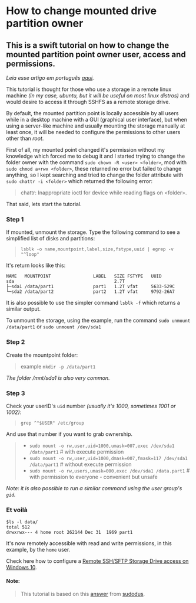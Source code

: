 # How to change mounted drive partition owner

## This is a swift tutorial on how to change the mounted partition point owner user, access and permissions.

_Leia esse artigo em português [aqui](https://github.com/synini/SFTP-Drive/blob/master/Fix%20partition%20ownership_pt.md)._

This tutorial is thought for those who use a storage in a remote linux machine _(in my case, ubuntu, but it will be useful on most linux distros)_ and would desire to access it through SSHFS as a remote storage drive.

By default, the mounted partition point is locally accessible by all users while in a desktop machine with a GUI (graphical user interface), but when using a server-like machine and usually mounting the storage manually at least once, it will be needed to configure the permissions to other users other than _root_.

First of all, my mounted point changed it's permission without my knowledge which forced me to debug it and I started trying to change the folder owner with the command `sudo chown -R <user> <folder>`, mod with `sudo chmod a+rwx <folder>`, these returned no error but failed to change anything, so I kept searching and tried to change the folder attribute with `sudo chattr -i <folder>` which returned the following error:
>chattr: Inappropriate ioctl for device while reading flags on \<folder\>.

That said, lets start the tutorial.

### Step 1
If mounted, unmount the storage. Type the following command to see a simplified list of disks and partitions:
>`lsblk -o name,mountpoint,label,size,fstype,uuid | egrep -v "^loop"`

It's return looks like this:
```
NAME   MOUNTPOINT                LABEL   SIZE FSTYPE   UUID
sda                                      2.7T          
├─sda1 /data/part1               part1   1.2T vfat     5633-529C
└─sda2 /data/part2               part2   1.2T vfat     9792-26A7
```
It is also possible to use the simpler command `lsblk -f` which returns a similar output. 

To unmount the storage, using the example, run the command `sudo unmount /data/part1` or `sudo unmount /dev/sda1`

### Step 2
Create the mountpoint folder:
>example `mkdir -p /data/part1`

_The folder /mnt/sda1 is also very common._

### Step 3
Check your userID's `uid` number _(usually it's 1000, sometimes 1001 or 1002)_:
> `grep ^"$USER" /etc/group`

And use that number if you want to grab ownership.

> - `sudo mount -o rw,user,uid=1000,umask=007,exec /dev/sda1 /data/part1` # with execute permission
> - `sudo mount -o rw,user,uid=1000,dmask=007,fmask=117 /dev/sda1 /data/part1` # without execute permission
> - `sudo mount -o rw,users,umask=000,exec /dev/sda1 /data.part1` # with permission to everyone - convenient but unsafe

_Note: it is also possible to run a similar command using the user group's `gid`._

### **Et voilà**
```
$ls -l data/
total 512
drwxrwx--- 4 home root 262144 Dec 31  1969 part1
```
It's now remotely accessible with read and write permissions, in this example, by the `home` user.

Check here how to configure a [Remote SSH/SFTP Storage Drive access on Windows 10](https://medium.com/@huvirgilio/ssh-sftp-storage-drive-on-windows-10-1e16210a919a).

#### Note:
>This tutorial is based on this [answer](https://askubuntu.com/questions/11840/how-do-i-use-chmod-on-an-ntfs-or-fat32-partition/956072#956072) from [sudodus](https://askubuntu.com/users/55537/sudodus).